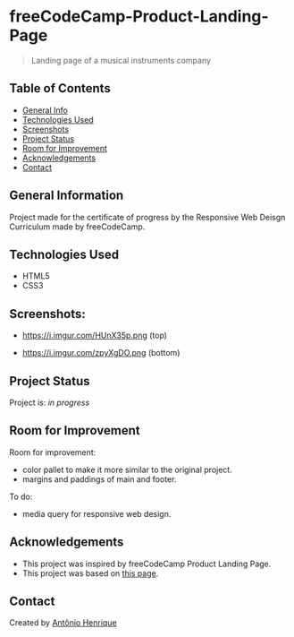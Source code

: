 # freeCodeCamp-Product-Landing-Page

> Landing page of a musical instruments company

## Table of Contents

- [General Info](#general-information)
- [Technologies Used](#technologies-used)
- [Screenshots](#screenshots)
- [Project Status](#project-status)
- [Room for Improvement](#room-for-improvement)
- [Acknowledgements](#acknowledgements)
- [Contact](#contact)

## General Information

Project made for the certificate of progress by the Responsive Web Deisgn Curriculum made by freeCodeCamp.

## Technologies Used

- HTML5
- CSS3

## Screenshots:

- https://i.imgur.com/HUnX35p.png (top)

- https://i.imgur.com/zpyXgDO.png (bottom)

## Project Status

Project is: _in progress_

## Room for Improvement

Room for improvement:

- color pallet to make it more similar to the original project.
- margins and paddings of main and footer.

To do:

- media query for responsive web design.

## Acknowledgements

- This project was inspired by freeCodeCamp Product Landing Page.
- This project was based on [this page](https://product-landing-page.freecodecamp.rocks/).

## Contact

Created by [Antônio Henrique](https://www.linkedin.com/in/ant%C3%B4nio-henrique-0aa9a2242/)
